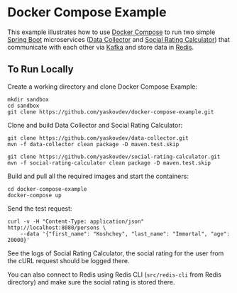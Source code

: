 # Docker Compose Example

This example illustrates how to use [Docker Compose](https://docs.docker.com/compose/) to run two simple [Spring Boot](https://spring.io/projects/spring-boot) microservices ([Data Collector](https://github.com/yaskovdev/data-collector) and [Social Rating Calculator](https://github.com/yaskovdev/social-rating-calculator)) that communicate with each other via [Kafka](https://kafka.apache.org/) and store data in [Redis](https://redis.io/).

## To Run Locally

Create a working directory and clone Docker Compose Example:
```
mkdir sandbox
cd sandbox
git clone https://github.com/yaskovdev/docker-compose-example.git
```

Clone and build Data Collector and Social Rating Calculator:
```
git clone https://github.com/yaskovdev/data-collector.git
mvn -f data-collector clean package -D maven.test.skip

git clone https://github.com/yaskovdev/social-rating-calculator.git
mvn -f social-rating-calculator clean package -D maven.test.skip
```

Build and pull all the required images and start the containers:
```
cd docker-compose-example
docker-compose up
```

Send the test request:
```
curl -v -H "Content-Type: application/json" http://localhost:8080/persons \
    --data '{"first_name": "Koshchey", "last_name": "Immortal", "age": 20000}'
```

See the logs of Social Rating Calculator, the social rating for the user from the cURL request should be logged there.

You can also connect to Redis using Redis CLI (`src/redis-cli` from Redis directory) and make sure the social rating is stored there.
